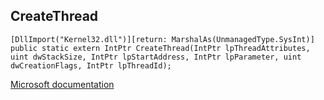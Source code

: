 ## CreateThread

```
[DllImport("Kernel32.dll")][return: MarshalAs(UnmanagedType.SysInt)]
public static extern IntPtr CreateThread(IntPtr lpThreadAttributes, uint dwStackSize, IntPtr lpStartAddress, IntPtr lpParameter, uint dwCreationFlags, IntPtr lpThreadId);
```

[Microsoft documentation](https://docs.microsoft.com/en-us/windows/win32/api/processthreadsapi/nf-processthreadsapi-createthread)
